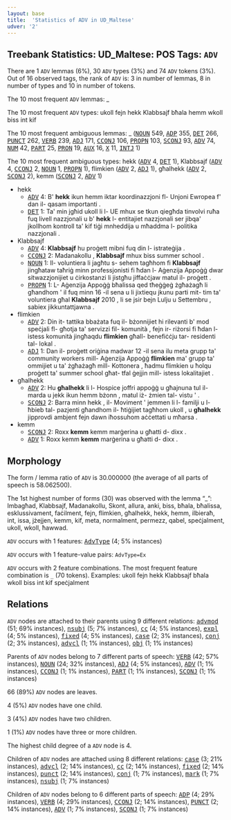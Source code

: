 ```yaml
---
layout: base
title:  'Statistics of ADV in UD_Maltese'
udver: '2'
---
```


## Treebank Statistics: UD_Maltese: POS Tags: `ADV`

There are 1 `ADV` lemmas (6%), 30 `ADV` types (3%) and 74 `ADV` tokens (3%).
Out of 16 observed tags, the rank of `ADV` is: 3 in number of lemmas, 8 in number of types and 10 in number of tokens.

The 10 most frequent `ADV` lemmas: _

The 10 most frequent `ADV` types:  ukoll fejn hekk Klabbsajf bħala hemm wkoll biss int kif

The 10 most frequent ambiguous lemmas: _ (<tt><a href="mt-pos-NOUN.html">NOUN</a></tt> 549, <tt><a href="mt-pos-ADP.html">ADP</a></tt> 355, <tt><a href="mt-pos-DET.html">DET</a></tt> 266, <tt><a href="mt-pos-PUNCT.html">PUNCT</a></tt> 262, <tt><a href="mt-pos-VERB.html">VERB</a></tt> 239, <tt><a href="mt-pos-ADJ.html">ADJ</a></tt> 171, <tt><a href="mt-pos-CCONJ.html">CCONJ</a></tt> 106, <tt><a href="mt-pos-PROPN.html">PROPN</a></tt> 103, <tt><a href="mt-pos-SCONJ.html">SCONJ</a></tt> 93, <tt><a href="mt-pos-ADV.html">ADV</a></tt> 74, <tt><a href="mt-pos-NUM.html">NUM</a></tt> 42, <tt><a href="mt-pos-PART.html">PART</a></tt> 25, <tt><a href="mt-pos-PRON.html">PRON</a></tt> 19, <tt><a href="mt-pos-AUX.html">AUX</a></tt> 16, <tt><a href="mt-pos-X.html">X</a></tt> 11, <tt><a href="mt-pos-INTJ.html">INTJ</a></tt> 1)

The 10 most frequent ambiguous types:  hekk (<tt><a href="mt-pos-ADV.html">ADV</a></tt> 4, <tt><a href="mt-pos-DET.html">DET</a></tt> 1), Klabbsajf (<tt><a href="mt-pos-ADV.html">ADV</a></tt> 4, <tt><a href="mt-pos-CCONJ.html">CCONJ</a></tt> 2, <tt><a href="mt-pos-NOUN.html">NOUN</a></tt> 1, <tt><a href="mt-pos-PROPN.html">PROPN</a></tt> 1), flimkien (<tt><a href="mt-pos-ADV.html">ADV</a></tt> 2, <tt><a href="mt-pos-ADJ.html">ADJ</a></tt> 1), għalhekk (<tt><a href="mt-pos-ADV.html">ADV</a></tt> 2, <tt><a href="mt-pos-SCONJ.html">SCONJ</a></tt> 2), kemm (<tt><a href="mt-pos-SCONJ.html">SCONJ</a></tt> 2, <tt><a href="mt-pos-ADV.html">ADV</a></tt> 1)


* hekk
  * <tt><a href="mt-pos-ADV.html">ADV</a></tt> 4: B' <b>hekk</b> ikun hemm iktar koordinazzjoni fl- Unjoni Ewropea f' dan il- qasam importanti .
  * <tt><a href="mt-pos-DET.html">DET</a></tt> 1: Ta' min jgħid ukoll li l- UE mhux se tkun qiegħda tinvolvi ruħa fuq livell nazzjonali u b' <b>hekk</b> l- entitajiet nazzjonali ser jibqa' jkollhom kontroll ta' kif tiġi mnheddija u mħaddma l- politika nazzjonali .
* Klabbsajf
  * <tt><a href="mt-pos-ADV.html">ADV</a></tt> 4: <b>Klabbsajf</b> hu proġett mibni fuq din l- istrateġija .
  * <tt><a href="mt-pos-CCONJ.html">CCONJ</a></tt> 2: Madanakollu , <b>Klabbsajf</b> mhux biss summer school .
  * <tt><a href="mt-pos-NOUN.html">NOUN</a></tt> 1: Il- voluntiera li jagħtu s- sehem tagħhom fi <b>Klabbsajf</b> jingħataw taħriġ minn professjonisti fi ħdan l- Aġenzija Appoġġ dwar sitwazzjonijiet u ċirkostanzi li jistgħu jiffaċċjaw matul il- proġett .
  * <tt><a href="mt-pos-PROPN.html">PROPN</a></tt> 1: L- Aġenzija Appoġġ bħalissa qed tħeġġeġ żgħażagħ li għandhom ' il fuq minn 16 -il sena u li jixtiequ jkunu parti mit- tim ta' voluntiera għal <b>Klabbsajf</b> 2010 , li se jsir bejn Lulju u Settembru , sabiex jikkuntattjawna .
* flimkien
  * <tt><a href="mt-pos-ADV.html">ADV</a></tt> 2: Din it- tattika bbażata fuq il- bżonnijiet hi rilevanti b' mod speċjali fl- għotja ta' servizzi fil- komunità , fejn ir- riżorsi fi ħdan l- istess komunità jingħaqdu <b>flimkien</b> għall- benefiċċju tar- residenti tal- lokal .
  * <tt><a href="mt-pos-ADJ.html">ADJ</a></tt> 1: Dan il- proġett oriġina madwar 12 -il sena ilu meta grupp ta' community workers mill- Aġenzija Appoġġ <b>flimkien</b> ma' grupp ta' ommijiet u ta' żgħażagħ mill- Kottonera , ħadmu flimkien u ħolqu proġett ta' summer school għat- tfal ġejjin mill- istess lokalitajiet .
* għalhekk
  * <tt><a href="mt-pos-ADV.html">ADV</a></tt> 2: Hu <b>għalhekk</b> li l- Hospice joffri appoġġ u għajnuna tul il- marda u jekk ikun hemm bżonn , matul iż- żmien tal- vistu ' .
  * <tt><a href="mt-pos-SCONJ.html">SCONJ</a></tt> 2: Barra minn hekk , il- Moviment ' jemmen li l- familji u l- ħbieb tal- pazjenti għandhom il- ħtiġijiet tagħhom ukoll , u <b>għalhekk</b> jipprovdi ambjent fejn dawn iħossuhom aċċettati u mħarsa .
* kemm
  * <tt><a href="mt-pos-SCONJ.html">SCONJ</a></tt> 2: Roxx <b>kemm</b> kemm marġerina u għatti d- dixx .
  * <tt><a href="mt-pos-ADV.html">ADV</a></tt> 1: Roxx kemm <b>kemm</b> marġerina u għatti d- dixx .

## Morphology

The form / lemma ratio of `ADV` is 30.000000 (the average of all parts of speech is 58.062500).

The 1st highest number of forms (30) was observed with the lemma “_”: Imbagħad, Klabbsajf, Madanakollu, Skont, allura, anki, biss, bħala, bħalissa, esklussivament, faċilment, fejn, flimkien, għalhekk, hekk, hemm, ilbieraħ, int, issa, jżejjen, kemm, kif, meta, normalment, permezz, qabel, speċjalment, ukoll, wkoll, ħawwad.

`ADV` occurs with 1 features: <tt><a href="mt-feat-AdvType.html">AdvType</a></tt> (4; 5% instances)

`ADV` occurs with 1 feature-value pairs: `AdvType=Ex`

`ADV` occurs with 2 feature combinations.
The most frequent feature combination is `_` (70 tokens).
Examples: ukoll fejn hekk Klabbsajf bħala wkoll biss int kif speċjalment


## Relations

`ADV` nodes are attached to their parents using 9 different relations: <tt><a href="mt-dep-advmod.html">advmod</a></tt> (51; 69% instances), <tt><a href="mt-dep-nsubj.html">nsubj</a></tt> (5; 7% instances), <tt><a href="mt-dep-cc.html">cc</a></tt> (4; 5% instances), <tt><a href="mt-dep-expl.html">expl</a></tt> (4; 5% instances), <tt><a href="mt-dep-fixed.html">fixed</a></tt> (4; 5% instances), <tt><a href="mt-dep-case.html">case</a></tt> (2; 3% instances), <tt><a href="mt-dep-conj.html">conj</a></tt> (2; 3% instances), <tt><a href="mt-dep-advcl.html">advcl</a></tt> (1; 1% instances), <tt><a href="mt-dep-obj.html">obj</a></tt> (1; 1% instances)

Parents of `ADV` nodes belong to 7 different parts of speech: <tt><a href="mt-pos-VERB.html">VERB</a></tt> (42; 57% instances), <tt><a href="mt-pos-NOUN.html">NOUN</a></tt> (24; 32% instances), <tt><a href="mt-pos-ADJ.html">ADJ</a></tt> (4; 5% instances), <tt><a href="mt-pos-ADV.html">ADV</a></tt> (1; 1% instances), <tt><a href="mt-pos-CCONJ.html">CCONJ</a></tt> (1; 1% instances), <tt><a href="mt-pos-PART.html">PART</a></tt> (1; 1% instances), <tt><a href="mt-pos-SCONJ.html">SCONJ</a></tt> (1; 1% instances)

66 (89%) `ADV` nodes are leaves.

4 (5%) `ADV` nodes have one child.

3 (4%) `ADV` nodes have two children.

1 (1%) `ADV` nodes have three or more children.

The highest child degree of a `ADV` node is 4.

Children of `ADV` nodes are attached using 8 different relations: <tt><a href="mt-dep-case.html">case</a></tt> (3; 21% instances), <tt><a href="mt-dep-advcl.html">advcl</a></tt> (2; 14% instances), <tt><a href="mt-dep-cc.html">cc</a></tt> (2; 14% instances), <tt><a href="mt-dep-fixed.html">fixed</a></tt> (2; 14% instances), <tt><a href="mt-dep-punct.html">punct</a></tt> (2; 14% instances), <tt><a href="mt-dep-conj.html">conj</a></tt> (1; 7% instances), <tt><a href="mt-dep-mark.html">mark</a></tt> (1; 7% instances), <tt><a href="mt-dep-nsubj.html">nsubj</a></tt> (1; 7% instances)

Children of `ADV` nodes belong to 6 different parts of speech: <tt><a href="mt-pos-ADP.html">ADP</a></tt> (4; 29% instances), <tt><a href="mt-pos-VERB.html">VERB</a></tt> (4; 29% instances), <tt><a href="mt-pos-CCONJ.html">CCONJ</a></tt> (2; 14% instances), <tt><a href="mt-pos-PUNCT.html">PUNCT</a></tt> (2; 14% instances), <tt><a href="mt-pos-ADV.html">ADV</a></tt> (1; 7% instances), <tt><a href="mt-pos-SCONJ.html">SCONJ</a></tt> (1; 7% instances)

